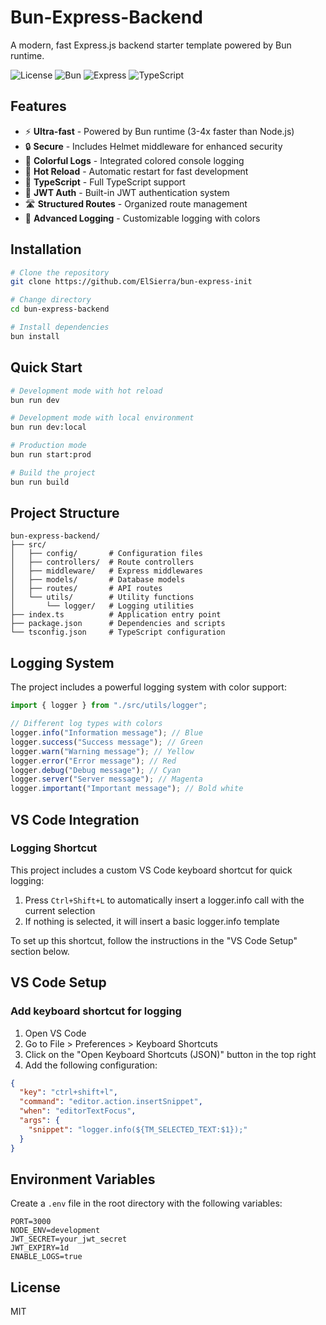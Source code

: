 # Bun-Express-Backend

A modern, fast Express.js backend starter template powered by Bun runtime.

![License](https://img.shields.io/badge/license-MIT-blue.svg)
![Bun](https://img.shields.io/badge/Bun-1.2.7-black)
![Express](https://img.shields.io/badge/Express-5.1.0-green)
![TypeScript](https://img.shields.io/badge/TypeScript-5.x-blue)

## Features

- ⚡️ **Ultra-fast** - Powered by Bun runtime (3-4x faster than Node.js)
- 🔒 **Secure** - Includes Helmet middleware for enhanced security
- 🌈 **Colorful Logs** - Integrated colored console logging
- 🔄 **Hot Reload** - Automatic restart for fast development
- 🧩 **TypeScript** - Full TypeScript support
- 🔐 **JWT Auth** - Built-in JWT authentication system
- 🛣️ **Structured Routes** - Organized route management
- 📝 **Advanced Logging** - Customizable logging with colors

## Installation

```bash
# Clone the repository
git clone https://github.com/ElSierra/bun-express-init

# Change directory
cd bun-express-backend

# Install dependencies
bun install
```

## Quick Start

```bash
# Development mode with hot reload
bun run dev

# Development mode with local environment
bun run dev:local

# Production mode
bun run start:prod

# Build the project
bun run build
```

## Project Structure

```
bun-express-backend/
├── src/
│   ├── config/       # Configuration files
│   ├── controllers/  # Route controllers
│   ├── middleware/   # Express middlewares
│   ├── models/       # Database models
│   ├── routes/       # API routes
│   └── utils/        # Utility functions
│       └── logger/   # Logging utilities
├── index.ts          # Application entry point
├── package.json      # Dependencies and scripts
└── tsconfig.json     # TypeScript configuration
```

## Logging System

The project includes a powerful logging system with color support:

```typescript
import { logger } from "./src/utils/logger";

// Different log types with colors
logger.info("Information message"); // Blue
logger.success("Success message"); // Green
logger.warn("Warning message"); // Yellow
logger.error("Error message"); // Red
logger.debug("Debug message"); // Cyan
logger.server("Server message"); // Magenta
logger.important("Important message"); // Bold white
```

## VS Code Integration

### Logging Shortcut

This project includes a custom VS Code keyboard shortcut for quick logging:

1. Press `Ctrl+Shift+L` to automatically insert a logger.info call with the current selection
2. If nothing is selected, it will insert a basic logger.info template

To set up this shortcut, follow the instructions in the "VS Code Setup" section below.

## VS Code Setup

### Add keyboard shortcut for logging

1. Open VS Code
2. Go to File > Preferences > Keyboard Shortcuts
3. Click on the "Open Keyboard Shortcuts (JSON)" button in the top right
4. Add the following configuration:

```json
{
  "key": "ctrl+shift+l",
  "command": "editor.action.insertSnippet",
  "when": "editorTextFocus",
  "args": {
    "snippet": "logger.info(${TM_SELECTED_TEXT:$1});"
  }
}
```

## Environment Variables

Create a `.env` file in the root directory with the following variables:

```
PORT=3000
NODE_ENV=development
JWT_SECRET=your_jwt_secret
JWT_EXPIRY=1d
ENABLE_LOGS=true
```

## License

MIT
